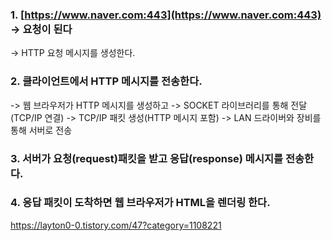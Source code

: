 ### **1\. [https://www.naver.com:443](https://www.naver.com:443) -> 요청이 된다**

\-> HTTP 요청 메시지를 생성한다.

### **2\. 클라이언트에서 HTTP 메시지를 전송한다.**

\-> 웹 브라우저가 HTTP 메시지를 생성하고 -> SOCKET 라이브러리를 통해 전달(TCP/IP 연결) -> TCP/IP 패킷 생성(HTTP 메시지 포함) -> LAN 드라이버와 장비를 통해 서버로 전송

### **3\. 서버가 요청(request)패킷을 받고 응답(response) 메시지를 전송한다.**

### **4\. 응답 패킷이 도착하면 웹 브라우저가 HTML을 렌더링 한다.**

https://layton0-0.tistory.com/47?category=1108221
